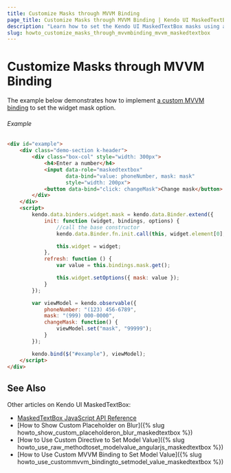 ```yaml
---
title: Customize Masks through MVVM Binding
page_title: Customize Masks through MVVM Binding | Kendo UI MaskedTextBox Widget
description: "Learn how to set the Kendo UI MaskedTextBox masks using a custom MVVM binding."
slug: howto_customize_masks_through_mvvmbinding_mvvm_maskedtextbox
---
```


# Customize Masks through MVVM Binding

The example below demonstrates how to implement [a custom MVVM binding](http://docs.telerik.com/kendo-ui/framework/mvvm/bindings/custom) to set the widget mask option.

###### Example

```html
<div id="example">
    <div class="demo-section k-header">
        <div class="box-col" style="width: 300px">
            <h4>Enter a number</h4>
            <input data-role="maskedtextbox"
                   data-bind="value: phoneNumber, mask: mask"
                   style="width: 200px">
            <button data-bind="click: changeMask">Change mask</button>
        </div>
    </div>
    <script>
        kendo.data.binders.widget.mask = kendo.data.Binder.extend({
            init: function (widget, bindings, options) {
                //call the base constructor
                kendo.data.Binder.fn.init.call(this, widget.element[0], bindings, options);

                this.widget = widget;
            },
            refresh: function () {
                var value = this.bindings.mask.get();

                this.widget.setOptions({ mask: value });
            }
        });

        var viewModel = kendo.observable({
            phoneNumber: "(123) 456-6789",
            mask: "(999) 000-0000",
            changeMask: function() {
                viewModel.set("mask", "99999");
            }
        });

        kendo.bind($("#example"), viewModel);
    </script>
</div>
```

## See Also

Other articles on Kendo UI MaskedTextBox:

* [MaskedTextBox JavaScript API Reference](/api/javascript/ui/maskedtextbox)
* [How to Show Custom Placeholder on Blur]({% slug howto_show_custom_placeholderon_blur_maskedtextbox %})
* [How to Use Custom Directive to Set Model Value]({% slug howto_use_raw_methodtoset_modelvalue_angularjs_maskedtextbox %})
* [How to Use Custom MVVM Binding to Set Model Value]({% slug howto_use_custommvvm_bindingto_setmodel_value_maskedtextbox %})
